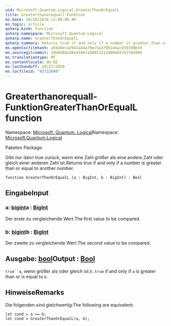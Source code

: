 ```yaml
---
uid: Microsoft.Quantum.Logical.GreaterThanOrEqualL
title: Greaterthanorequall-Funktion
ms.date: 10/26/2020 12:00:00 AM
ms.topic: article
qsharp.kind: function
qsharp.namespace: Microsoft.Quantum.Logical
qsharp.name: GreaterThanOrEqualL
qsharp.summary: Returns true if and only if a number is greater than or equal to another number.
ms.openlocfilehash: a59a9eca2941a44a70ec5a379b146ac459390bd4
ms.sourcegitcommit: 29e0d88a30e4166fa580132124b0eb57e1f0e986
ms.translationtype: MT
ms.contentlocale: de-DE
ms.lasthandoff: 10/27/2020
ms.locfileid: "92722640"
---
```

# <a name="greaterthanorequall-function"></a><span data-ttu-id="93cab-102">Greaterthanorequall-Funktion</span><span class="sxs-lookup"><span data-stu-id="93cab-102">GreaterThanOrEqualL function</span></span>

<span data-ttu-id="93cab-103">Namespace: [Microsoft. Quantum. Logical](xref:Microsoft.Quantum.Logical)</span><span class="sxs-lookup"><span data-stu-id="93cab-103">Namespace: [Microsoft.Quantum.Logical](xref:Microsoft.Quantum.Logical)</span></span>

<span data-ttu-id="93cab-104">Paketen [](https://nuget.org/packages/)</span><span class="sxs-lookup"><span data-stu-id="93cab-104">Package: [](https://nuget.org/packages/)</span></span>


<span data-ttu-id="93cab-105">Gibt nur dann true zurück, wenn eine Zahl größer als eine andere Zahl oder gleich einer anderen Zahl ist.</span><span class="sxs-lookup"><span data-stu-id="93cab-105">Returns true if and only if a number is greater than or equal to another number.</span></span>

```qsharp
function GreaterThanOrEqualL (a : BigInt, b : BigInt) : Bool
```


## <a name="input"></a><span data-ttu-id="93cab-106">Eingabe</span><span class="sxs-lookup"><span data-stu-id="93cab-106">Input</span></span>

### <a name="a--bigint"></a><span data-ttu-id="93cab-107">a: [bigint](xref:microsoft.quantum.lang-ref.bigint)</span><span class="sxs-lookup"><span data-stu-id="93cab-107">a : [BigInt](xref:microsoft.quantum.lang-ref.bigint)</span></span>

<span data-ttu-id="93cab-108">Der erste zu vergleichende Wert.</span><span class="sxs-lookup"><span data-stu-id="93cab-108">The first value to be compared.</span></span>


### <a name="b--bigint"></a><span data-ttu-id="93cab-109">b: [bigint](xref:microsoft.quantum.lang-ref.bigint)</span><span class="sxs-lookup"><span data-stu-id="93cab-109">b : [BigInt](xref:microsoft.quantum.lang-ref.bigint)</span></span>

<span data-ttu-id="93cab-110">Der zweite zu vergleichende Wert.</span><span class="sxs-lookup"><span data-stu-id="93cab-110">The second value to be compared.</span></span>



## <a name="output--bool"></a><span data-ttu-id="93cab-111">Ausgabe: [bool](xref:microsoft.quantum.lang-ref.bool)</span><span class="sxs-lookup"><span data-stu-id="93cab-111">Output : [Bool](xref:microsoft.quantum.lang-ref.bool)</span></span>

<span data-ttu-id="93cab-112">`true``a`, wenn größer als oder gleich ist `b` .</span><span class="sxs-lookup"><span data-stu-id="93cab-112">`true` if and only if `a` is greater than or is equal to `b`.</span></span>

## <a name="remarks"></a><span data-ttu-id="93cab-113">Hinweise</span><span class="sxs-lookup"><span data-stu-id="93cab-113">Remarks</span></span>

<span data-ttu-id="93cab-114">Die folgenden sind gleichwertig:</span><span class="sxs-lookup"><span data-stu-id="93cab-114">The following are equivalent:</span></span>

```Q#
let cond = a >= b;
let cond = GreaterThanOrEqualL(a, b);
```